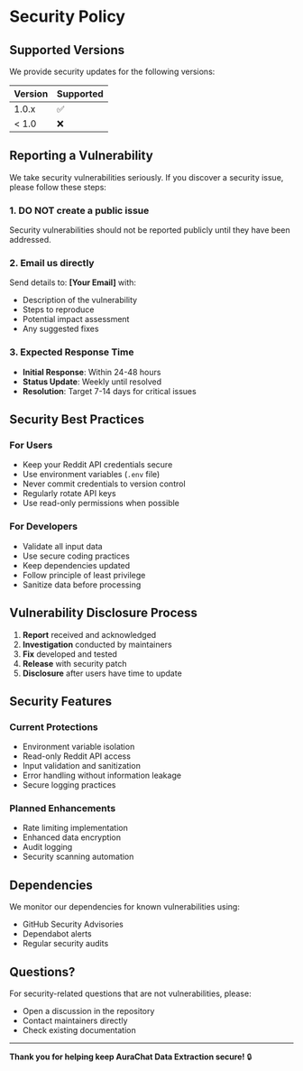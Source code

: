 # Security Policy

## Supported Versions

We provide security updates for the following versions:

| Version | Supported          |
| ------- | ------------------ |
| 1.0.x   | :white_check_mark: |
| < 1.0   | :x:                |

## Reporting a Vulnerability

We take security vulnerabilities seriously. If you discover a security issue, please follow these steps:

### 1. **DO NOT** create a public issue

Security vulnerabilities should not be reported publicly until they have been addressed.

### 2. Email us directly

Send details to: **[Your Email]** with:
- Description of the vulnerability
- Steps to reproduce
- Potential impact assessment
- Any suggested fixes

### 3. Expected Response Time

- **Initial Response**: Within 24-48 hours
- **Status Update**: Weekly until resolved
- **Resolution**: Target 7-14 days for critical issues

## Security Best Practices

### For Users
- Keep your Reddit API credentials secure
- Use environment variables (`.env` file)
- Never commit credentials to version control
- Regularly rotate API keys
- Use read-only permissions when possible

### For Developers
- Validate all input data
- Use secure coding practices
- Keep dependencies updated
- Follow principle of least privilege
- Sanitize data before processing

## Vulnerability Disclosure Process

1. **Report** received and acknowledged
2. **Investigation** conducted by maintainers
3. **Fix** developed and tested
4. **Release** with security patch
5. **Disclosure** after users have time to update

## Security Features

### Current Protections
- Environment variable isolation
- Read-only Reddit API access
- Input validation and sanitization
- Error handling without information leakage
- Secure logging practices

### Planned Enhancements
- Rate limiting implementation
- Enhanced data encryption
- Audit logging
- Security scanning automation

## Dependencies

We monitor our dependencies for known vulnerabilities using:
- GitHub Security Advisories
- Dependabot alerts
- Regular security audits

## Questions?

For security-related questions that are not vulnerabilities, please:
- Open a discussion in the repository
- Contact maintainers directly
- Check existing documentation

---

**Thank you for helping keep AuraChat Data Extraction secure!** 🔒
